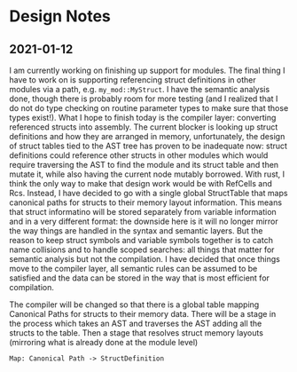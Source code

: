 # Design Notes
## 2021-01-12
I am currently working on finishing up support for modules.  The final thing I have to work on is supporting referencing struct definitions in other
modules via a path, e.g. `my_mod::MyStruct`.  I have the semantic analysis done, though there is probably room for more testing (and I realized
that I do not do type checking on routine parameter types to make sure that those types exist!).  What I hope to finish today is the compiler layer:
converting referenced structs into assembly.  The current blocker is looking up struct definitions and how they are arranged in memory, unfortunately,
the design of struct tables tied to the AST tree has proven to be inadequate now: struct definitions could reference other structs in other modules which
would require traversing the AST to find the module and its struct table and then mutate it, while also having the current node mutably borrowed.
With rust, I think the only way to make that design work would be with RefCells and Rcs.  Instead, I have decided to go with a single global StructTable
that maps canonical paths for structs to their memory layout information. This means that struct informatino will be stored separately from variable
information and in a very different format: the downside here is it will no longer mirror the way things are handled in the syntax and semantic layers.
But the reason to keep struct symbols and variable symbols together is to catch name collisions and to handle scoped searches: all things that
matter for semantic analysis but not the compilation.  I have decided that once things move to the compiler layer, all semantic rules can be assumed to
be satisfied and the data can be stored in the way that is most efficient for compilation.

The compiler will be changed so that there is a global table mapping Canonical Paths for structs to their memory data.  There will be a stage in the
process which takes an AST and traverses the AST adding all the structs to the table. Then a stage that resolves struct memory layouts (mirroring what
is already done at the module level)

```
Map: Canonical Path -> StructDefinition
```